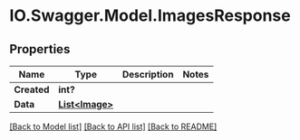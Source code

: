 # IO.Swagger.Model.ImagesResponse
## Properties

Name | Type | Description | Notes
------------ | ------------- | ------------- | -------------
**Created** | **int?** |  | 
**Data** | [**List&lt;Image&gt;**](Image.md) |  | 

[[Back to Model list]](../README.md#documentation-for-models) [[Back to API list]](../README.md#documentation-for-api-endpoints) [[Back to README]](../README.md)

